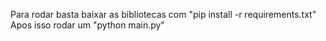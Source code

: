 Para rodar basta baixar as bibliotecas com "pip install -r requirements.txt"
Apos isso rodar um "python main.py"
